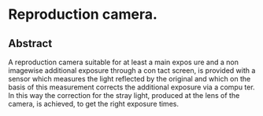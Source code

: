 # Reproduction camera.

## Abstract
A reproduction camera suitable for at least a main expos ure and a non imagewise additional exposure through a con tact screen, is provided with a sensor which measures the light reflected by the original and which on the basis of this measurement corrects the additional exposure via a compu ter. In this way the correction for the stray light, produced at the lens of the camera, is achieved, to get the right exposure times.